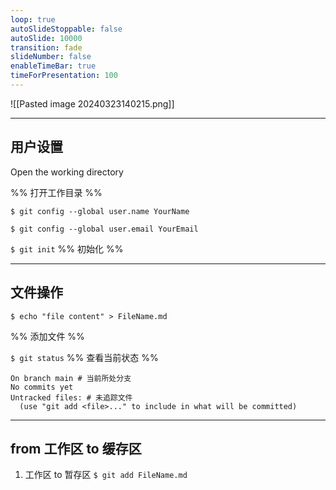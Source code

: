 ```yaml
---
loop: true
autoSlideStoppable: false
autoSlide: 10000
transition: fade
slideNumber: false
enableTimeBar: true
timeForPresentation: 100
---
```


![[Pasted image 20240323140215.png]]



---
## 用户设置
Open the working directory

%% 打开工作目录 %%

`$ git config --global user.name YourName`

`$ git config --global user.email YourEmail`

`$ git init`
%% 初始化 %%

---

## 文件操作

`$ echo "file content" > FileName.md`

%% 添加文件 %%

`$ git status`
%% 查看当前状态 %%

```shell
On branch main # 当前所处分支
No commits yet
Untracked files: # 未追踪文件
  (use "git add <file>..." to include in what will be committed)
```

---
## from 工作区 to 缓存区
1. 工作区 to 暂存区
`$ git add FileName.md
`



